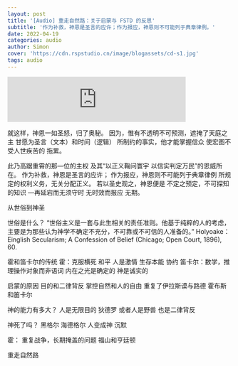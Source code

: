 ```yaml
---
layout: post
title: '[Audio] 重走自然路：关于启蒙与 FSTD 的反思'
subtitle: '作为补救，神恩是圣言的应许；作为报应，神恩则不可能列于典章律例。'
date: 2022-04-19
categories: audio
author: Simon
cover: 'https://cdn.rspstudio.cn/image/blogassets/cd-s1.jpg'
tags: audio
---
```


<iframe src="https://anchor.fm/cardazzing/embed/episodes/FSTD-e1hcfqp" height="102px" width="400px" frameborder="0" scrolling="no"></iframe>

就这样，神恩一如圣怒，归了奥秘。
因为，惟有不透明不可预测，遮掩了天庭之主
甘愿为圣言（文本）和时间（逻辑）
所制约的事实，他才能掌握信众
使宏图不受人世疾苦的
拖累。

此乃高踞重霄的那—位的主权
及其“以正义鞠问寰宇
以信实判定万民”的恩威所在。
作为补救，神恩是圣言的应许；
作为报应，神恩则不可能列于典章律例
所规定的权利义务，无关分配正义。
若以圣史观之，神恩便是
不定之预定，不可探知的知识
—再延宕而无须守时
无时效而报应
无期。


从世俗到神圣

世俗是什么？
“世俗主义是一套与此生相关的责任准则。他基于纯粹的人的考虑，主要是为那些认为神学不确定不充分，不可靠或不可信的人准备的。”
Holyoake：Einglish Secularism; A Confession of Belief (Chicago; Open Court, 1896), 60.

霍和笛卡尔的传统
霍：克服横死 和平 人是激情 生存本能 协约
笛卡尔：数学，推理操作对象而非语词
内在之光是确定的 神是诚实的

启蒙的原因
目的和二律背反
掌控自然和人的自由
重复了伊拉斯谟与路德 霍布斯和笛卡尔

神的能力有多大？
人是无限目的 狄德罗 或者人是野兽
也是二律背反

神死了吗？
黑格尔
海德格尔
人变成神
沉默

霍：
重复战争，长期掩盖的问题
福山和亨廷顿

重走自然路
